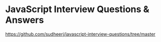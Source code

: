 # JavaScript Interview Questions & Answers
https://github.com/sudheerj/javascript-interview-questions/tree/master
